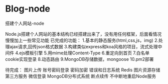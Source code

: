 # Blog-node
搭建个人网站-node

Node.js搭建个人网站的基本结构已经搭建出来了，没有用任何框架，后面看情况慢慢加上一些常见功能
已完成的功能：
1.基本的静态服务(html,css,js，img)
2.处理ajax请求,回传json格式数据
3.构建类似express和koa风格的项目，流式处理中间件
4.ejs模板引擎
5.用mime处理Content-Type
6.重定向到首页
7.白名单cookie实现登录
8.动态路由
9.MongoDB存储数据，mongoose
10.pm2部署

待完成：
图片上传
账号密码登录
密码加密
错误和日志系统
Redis
图片资源存储第三方服务
微信登录
MongoDB分布式系统
断点续传
不中断地重启Node服务
